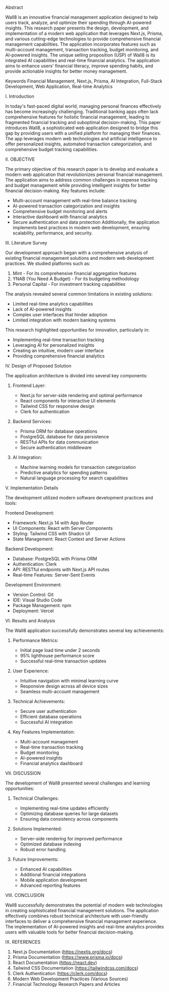 Abstract

Wall8 is an innovative financial management application designed to help users track, analyze, and optimize their spending through AI-powered insights. This research paper presents the design, development, and implementation of a modern web application that leverages Next.js, Prisma, and various cutting-edge technologies to provide comprehensive financial management capabilities. The application incorporates features such as multi-account management, transaction tracking, budget monitoring, and AI-powered insights. The unique selling proposition (USP) of Wall8 is its integrated AI capabilities and real-time financial analytics. The application aims to enhance users' financial literacy, improve spending habits, and provide actionable insights for better money management.

Keywords
Financial Management, Next.js, Prisma, AI Integration, Full-Stack Development, Web Application, Real-time Analytics

I. Introduction

In today's fast-paced digital world, managing personal finances effectively has become increasingly challenging. Traditional banking apps often lack comprehensive features for holistic financial management, leading to fragmented financial tracking and suboptimal decision-making. This paper introduces Wall8, a sophisticated web application designed to bridge this gap by providing users with a unified platform for managing their finances. The app leverages modern web technologies and artificial intelligence to offer personalized insights, automated transaction categorization, and comprehensive budget tracking capabilities.

II. OBJECTIVE

The primary objective of this research paper is to develop and evaluate a modern web application that revolutionizes personal financial management. The application aims to address common challenges in expense tracking and budget management while providing intelligent insights for better financial decision-making. Key features include:
- Multi-account management with real-time balance tracking
- AI-powered transaction categorization and insights
- Comprehensive budget monitoring and alerts
- Interactive dashboard with financial analytics
- Secure authentication and data protection
Additionally, the application implements best practices in modern web development, ensuring scalability, performance, and security.

III. Literature Survey

Our development approach began with a comprehensive analysis of existing financial management solutions and modern web development practices. We studied platforms such as:
1. Mint - For its comprehensive financial aggregation features
2. YNAB (You Need A Budget) - For its budgeting methodology
3. Personal Capital - For investment tracking capabilities

The analysis revealed several common limitations in existing solutions:
- Limited real-time analytics capabilities
- Lack of AI-powered insights
- Complex user interfaces that hinder adoption
- Limited integration with modern banking systems

This research highlighted opportunities for innovation, particularly in:
- Implementing real-time transaction tracking
- Leveraging AI for personalized insights
- Creating an intuitive, modern user interface
- Providing comprehensive financial analytics

IV. Design of Proposed Solution

The application architecture is divided into several key components:

1. Frontend Layer:
   - Next.js for server-side rendering and optimal performance
   - React components for interactive UI elements
   - Tailwind CSS for responsive design
   - Clerk for authentication

2. Backend Services:
   - Prisma ORM for database operations
   - PostgreSQL database for data persistence
   - RESTful APIs for data communication
   - Secure authentication middleware

3. AI Integration:
   - Machine learning models for transaction categorization
   - Predictive analytics for spending patterns
   - Natural language processing for search capabilities

V. Implementation Details

The development utilized modern software development practices and tools:

Frontend Development:
- Framework: Next.js 14 with App Router
- UI Components: React with Server Components
- Styling: Tailwind CSS with Shadcn UI
- State Management: React Context and Server Actions

Backend Development:
- Database: PostgreSQL with Prisma ORM
- Authentication: Clerk
- API: RESTful endpoints with Next.js API routes
- Real-time Features: Server-Sent Events

Development Environment:
- Version Control: Git
- IDE: Visual Studio Code
- Package Management: npm
- Deployment: Vercel

VI. Results and Analysis

The Wall8 application successfully demonstrates several key achievements:

1. Performance Metrics:
   - Initial page load time under 2 seconds
   - 95% lighthouse performance score
   - Successful real-time transaction updates

2. User Experience:
   - Intuitive navigation with minimal learning curve
   - Responsive design across all device sizes
   - Seamless multi-account management

3. Technical Achievements:
   - Secure user authentication
   - Efficient database operations
   - Successful AI integration

4. Key Features Implementation:
   - Multi-account management
   - Real-time transaction tracking
   - Budget monitoring
   - AI-powered insights
   - Financial analytics dashboard

VII. DISCUSSION

The development of Wall8 presented several challenges and learning opportunities:

1. Technical Challenges:
   - Implementing real-time updates efficiently
   - Optimizing database queries for large datasets
   - Ensuring data consistency across components

2. Solutions Implemented:
   - Server-side rendering for improved performance
   - Optimized database indexing
   - Robust error handling

3. Future Improvements:
   - Enhanced AI capabilities
   - Additional financial integrations
   - Mobile application development
   - Advanced reporting features

VIII. CONCLUSION

Wall8 successfully demonstrates the potential of modern web technologies in creating sophisticated financial management solutions. The application effectively combines robust technical architecture with user-friendly interfaces to deliver a comprehensive financial management experience. The implementation of AI-powered insights and real-time analytics provides users with valuable tools for better financial decision-making.

IX. REFERENCES

1. Next.js Documentation (https://nextjs.org/docs)
2. Prisma Documentation (https://www.prisma.io/docs)
3. React Documentation (https://react.dev)
4. Tailwind CSS Documentation (https://tailwindcss.com/docs)
5. Clerk Authentication (https://clerk.com/docs)
6. Modern Web Development Practices (Various Sources)
7. Financial Technology Research Papers and Articles